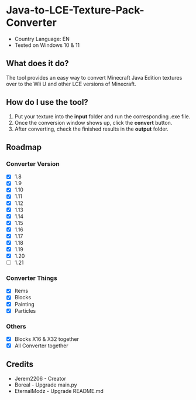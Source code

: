 # Java-to-LCE-Texture-Pack-Converter
- Country Language: EN
- Tested on Windows 10 & 11

## What does it do? 
The tool provides an easy way to convert Minecraft Java Edition textures over to the Wii U and other LCE versions of Minecraft. 

## How do I use the tool?
1. Put your texture into the **input** folder and run the corresponding .exe file.
2. Once the conversion window shows up, click the **convert** button.
3. After converting, check the finished results in the **output** folder.

## Roadmap
### Converter Version
- [x] 1.8
- [x] 1.9
- [x] 1.10
- [x] 1.11
- [x] 1.12
- [x] 1.13
- [x] 1.14
- [x] 1.15
- [x] 1.16
- [x] 1.17
- [x] 1.18
- [x] 1.19
- [x] 1.20
- [ ] 1.21

### Converter Things
- [x] Items
- [x] Blocks
- [x] Painting
- [x] Particles

### Others
- [x] Blocks X16 & X32 together
- [x] All Converter together

## Credits
- Jerem2206 - Creator
- Boreal - Upgrade main.py
- EternalModz - Upgrade README.md
